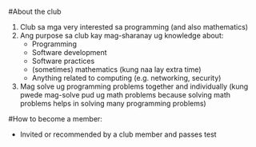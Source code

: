 #About the club

1. Club sa mga very interested sa programming (and also mathematics)
2. Ang purpose sa club kay mag-sharanay ug knowledge about:
      - Programming
      - Software development
      - Software practices
      - (sometimes) mathematics (kung naa lay extra time)
      - Anything related to computing (e.g. networking, security)
3. Mag solve ug programming problems together and individually (kung pwede mag-solve pud ug math problems because solving math problems helps in solving many programming problems)


#How to become a member: 
- Invited or recommended by a club member and passes test  
